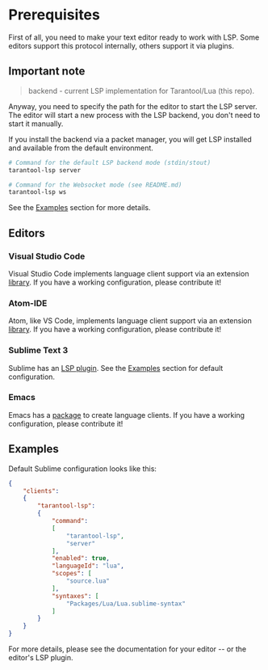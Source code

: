 # Prerequisites
First of all, you need to make your text editor ready to work with LSP.
Some editors support this protocol internally, others support it via plugins.

## Important note

> backend - current LSP implementation for Tarantool/Lua (this repo).

Anyway, you need to specify the path for the editor to start the LSP server.
The editor will start a new process with the LSP backend, you don't need to
start it manually.

If you install the backend via a packet manager, you will get LSP installed and
available from the default environment.
```bash
# Command for the default LSP backend mode (stdin/stout)
tarantool-lsp server

# Command for the Websocket mode (see README.md)
tarantool-lsp ws
```

See the [Examples](#Examples) section for more details.

## Editors

### Visual Studio Code

Visual Studio Code implements language client support via an extension
[library][vscode]. If you have a working configuration, please contribute it!

[vscode]: https://www.npmjs.com/package/vscode-languageclient

### Atom-IDE

Atom, like VS Code, implements language client support via an extension
[library][atom-ide]. If you have a working configuration, please contribute it!

[atom-ide]: https://github.com/atom/atom-languageclient

### Sublime Text 3

Sublime has an [LSP plugin][st3]. See the [Examples](#Examples) section for
default configuration.

[st3]: https://github.com/tomv564/LSP

### Emacs

Emacs has a [package][emacs] to create language clients. If you have a working
configuration, please contribute it!

[emacs]: https://github.com/emacs-lsp/lsp-mode

## Examples

Default Sublime configuration looks like this:
```json
{
	"clients":
	{
		"tarantool-lsp":
		{
			"command":
			[
				"tarantool-lsp",
				"server"
			],
			"enabled": true,
			"languageId": "lua",
			"scopes": [
				"source.lua"
			],
			"syntaxes": [
				"Packages/Lua/Lua.sublime-syntax"
			]
		}
	}
}

```

For more details, please see the documentation for your editor -- or the editor's
LSP plugin.
